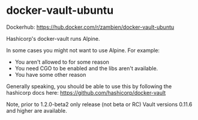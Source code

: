 # docker-vault-ubuntu

Dockerhub: https://hub.docker.com/r/zambien/docker-vault-ubuntu

Hashicorp's docker-vault runs Alpine. 

In some cases you might not want to use Alpine.  For example:

* You aren't allowed to for some reason
* You need CGO to be enabled and the libs aren't available.
* You have some other reason

Generally speaking, you should be able to use this by following the hashicorp docs here: https://github.com/hashicorp/docker-vault

Note, prior to 1.2.0-beta2 only release (not beta or RC) Vault versions 0.11.6 and higher are available.

